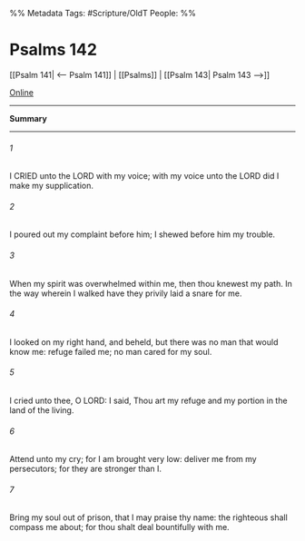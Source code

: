 

%% Metadata
Tags: #Scripture/OldT
People: 
%%
# Psalms 142
[[Psalm 141| <-- Psalm 141]] | [[Psalms]] | [[Psalm 143| Psalm 143 -->]]

[Online](https://churchofjesuschrist.org/study/scriptures/ot/ps/142?lang=eng)

---
__Summary__



---

###### 1
I CRIED unto the LORD with my voice; with my voice unto the LORD did I make my supplication.
###### 2
I poured out my complaint before him; I shewed before him my trouble.
###### 3
When my spirit was overwhelmed within me, then thou knewest my path.  In the way wherein I walked have they privily laid a snare for me.
###### 4
I looked on my right hand, and beheld, but there was no man that would know me: refuge failed me; no man cared for my soul.
###### 5
I cried unto thee, O LORD: I said, Thou art my refuge and my portion in the land of the living.
###### 6
Attend unto my cry; for I am brought very low: deliver me from my persecutors; for they are stronger than I.
###### 7
Bring my soul out of prison, that I may praise thy name: the righteous shall compass me about; for thou shalt deal bountifully with me.



